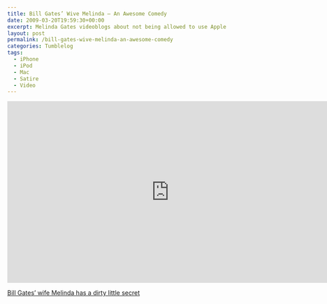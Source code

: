 ```yaml
---
title: Bill Gates’ Wive Melinda — An Awesome Comedy
date: 2009-03-20T19:59:30+00:00
excerpt: Melinda Gates videoblogs about not being allowed to use Apple devices.
layout: post
permalink: /bill-gates-wive-melinda-an-awesome-comedy
categories: Tumblelog
tags:
  - iPhone
  - iPod
  - Mac
  - Satire
  - Video
---
```

<iframe src="https://www.funnyordie.com/embed/c010c101ac" width="740" height="416" frameborder="0" loading="lazy"></iframe>

[Bill Gates’ wife Melinda has a dirty little secret](https://www.funnyordie.com/videos/c010c101ac/bill-gate-s-wife-melinda-has-a-dirty-little-secret)